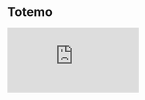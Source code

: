 <script setup>
import media from "./media.json"
</script>

# Totemo

<iframe class="w-full aspect-video rounded-lg my-4"
  src="https://www.youtube.com/embed/_qv78f-zs9w?controls=1&amp;autohide=1&amp;rel=0&amp;hd=1&amp;vq=hd720"
  frameborder="0" allowfullscreen="" />

## Description

**Unloose the spirit. Break the spell.**

**TOTEMO** is a game designed to soothe your mind and train your brain.

Uncover the mystery hidden between the realms in a unique puzzle game. Travel to enchanted places of the past with your witch doctor guide and solve over 100 logic tasks.

Play at your own pace. Think hard and weight carefully your next move, or just stroke your moves intuitively and let the solution emerge in front of your eyes.

Play the survival mode for extra challenge, make your stand against the time and write your name into the on-line leaderboards.

## Media

<figure v-for="item in media" class="my-2">
  <picture v-if="item.type === 'image'">
    <img class="w-full rounded-lg" :src="item.url" :alt="`Flying Tank - ${item.title}`">
  </picture>
  <video v-if="item.type === 'video'" class="w-full rounded-lg" :src="item.url" autoplay loop controlslist="nodownload nofullscreen noremoteplayback" disablepictureinpicture disableremoteplayback muted playsinline></video>
  <figcaption class="w-full text-muted text-sm py-2">{{ item.title }}</figcaption>
</figure>

